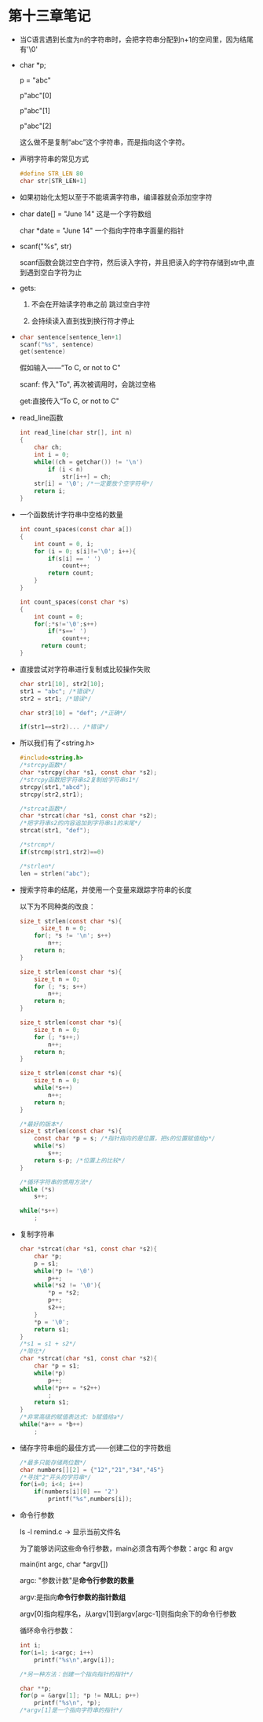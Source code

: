 # 第十三章笔记

- 当C语言遇到长度为n的字符串时，会把字符串分配到n+1的空间里，因为结尾有'\0'

- char *p;

  p = "abc"

  p"abc"[0]

  p"abc"[1]

  p"abc"[2]

  这么做不是复制“abc”这个字符串，而是指向这个字符。

  

- 声明字符串的常见方式

  ```c
  #define STR_LEN 80
  char str[STR_LEN+1]
  ```

  

- 如果初始化太短以至于不能填满字符串，编译器就会添加空字符

- char date[] = "June 14"    这是一个字符数组

  char  *date = "June 14"   一个指向字符串字面量的指针

  

- scanf("%s", str)

  scanf函数会跳过空白字符，然后读入字符，并且把读入的字符存储到str中,直到遇到空白字符为止

  

- gets:

  1. 不会在开始读字符串之前 跳过空白字符

  2. 会持续读入直到找到换行符才停止

     

- ```c
  char sentence[sentence_len+1]
  scanf("%s", sentence)
  get(sentence)
  ```

  假如输入——“To C, or not to C"

  scanf: 传入"To", 再次被调用时，会跳过空格

  get:直接传入“To C, or not to C"

  

- read_line函数

  ```c
  int read_line(char str[], int n)
  {
      char ch;
      int i = 0;
      while((ch = getchar()) != '\n')
          if (i < n)
              str[i++] = ch;
      str[i] = '\0'; /*一定要放个空字符号*/
      return i;
  }
  ```

  

- 一个函数统计字符串中空格的数量

  ```c
  int count_spaces(const char a[])
  {
      int count = 0, i;
      for (i = 0; s[i]!='\0'; i++){
          if(s[i] == ' ')
              count++;
          return count;
      }
  }
  ```

  ```c
  int count_spaces(const char *s)
  {
      int count = 0;
      for(;*s!='\0';s++)
          if(*s==' ')
              count++;
      	return count;
  }
  ```

  

- 直接尝试对字符串进行复制或比较操作失败

  ```c
  char str1[10], str2[10];
  str1 = "abc"; /*错误*/
  str2 = str1; /*错误*/
  
  char str3[10] = "def"; /*正确*/
  
  if(str1==str2)... /*错误*/
  ```

  

- 所以我们有了<string.h>

  ```c
  #include<string.h>
  /*strcpy函数*/
  char *strcpy(char *s1, const char *s2);
  /*strcpy函数把字符串s2复制给字符串s1*/
  strcpy(str1,"abcd");
  strcpy(str2,str1);
  
  /*strcat函数*/
  char *strcat(char *s1, const char *s2);
  /*把字符串s2的内容追加到字符串s1的末尾*/
  strcat(str1, "def");
  
  /*strcmp*/
  if(strcmp(str1,str2)==0)
  
  /*strlen*/
  len = strlen("abc");
  ```

  

- 搜索字符串的结尾，并使用一个变量来跟踪字符串的长度

  以下为不同种类的改良：

  ```c
  size_t strlen(const char *s){
     	size_t n = 0;
      for(; *s != '\n'; s++)
          n++;
      return n;
  }
  
  size_t strlen(const char *s){
      size_t n = 0;
      for (; *s; s++)
          n++;
      return n;
  }
  
  size_t strlen(const char *s){
      size_t n = 0;
      for (; *s++;)
          n++;
      return n;
  }
  
  size_t strlen(const char *s){
      size_t n = 0;
      while(*s++)
          n++;
      return n;
  }
  
  /*最好的版本*/
  size_t strlen(const char *s){
      const char *p = s; /*指针指向的是位置，把s的位置赋值给p*/
      while(*s)
          s++;
      return s-p; /*位置上的比较*/
  }
  
  /*循环字符串的惯用方法*/
  while (*s)
      s++;
  
  while(*s++)
      ;
  ```

  

- 复制字符串

  ```c
  char *strcat(char *s1, const char *s2){
      char *p;
      p = s1;
      while(*p != '\0')
          p++;
      while(*s2 != '\0'){
          *p = *s2;
          p++;
          s2++;
      }
      *p = '\0';
      return s1;
  }
  /*s1 = s1 + s2*/
  /*简化*/
  char *strcat(char *s1, const char *s2){
      char *p = s1;
      while(*p)
          p++;
      while(*p++ = *s2++)
          ;
      return s1;
  }
  /*非常高级的赋值表达式: b赋值给a*/
  while(*a++ = *b++)
      ;
  
  ```

  

- 储存字符串组的最佳方式——创建二位的字符数组

  ```c
  /*最多只能存储两位数*/
  char numbers[][2] = {"12","21","34","45"}
  /*寻找"2"开头的字符串*/
  for(i=0; i<4; i++)
      if(numbers[i][0] == '2')
          printf("%s",numbers[i]);
  ```

  

- 命令行参数

  ls -l remind.c -> 显示当前文件名

  为了能够访问这些命令行参数，main必须含有两个参数：argc 和 argv

  main(int argc, char  *argv[])

  argc: "参数计数"是**命令行参数的数量**

  argv:是指向**命令行参数的指针数组**

  argv[0]指向程序名，从argv[1]到argv[argc-1]则指向余下的命令行参数

  循环命令行参数：

  ```c
  int i;
  for(i=1; i<argc; i++)
      printf("%s\n",argv[i]);
  
  /*另一种方法：创建一个指向指针的指针*/
  
  char **p;
  for(p = &argv[1]; *p != NULL; p++)
      printf("%s\n", *p);
  /*argv[1]是一个指向字符串的指针*/
  ```

  


